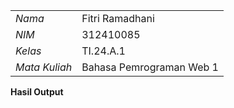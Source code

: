 |                |                    |
| -------------- | ------------------ |
|      _Nama_    | Fitri Ramadhani |
|      _NIM_     |      312410085     |
|     _Kelas_    |      TI.24.A.1      |
|  _Mata Kuliah_ | Bahasa Pemrograman Web 1 |

**Hasil Output**
